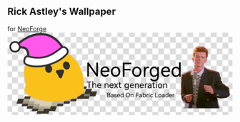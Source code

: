 Rick Astley's Wallpaper
---

for [NeoForge](https://github.com/NeoForged/NeoForge)
![NeoForge_Image](./NeoForge.png)